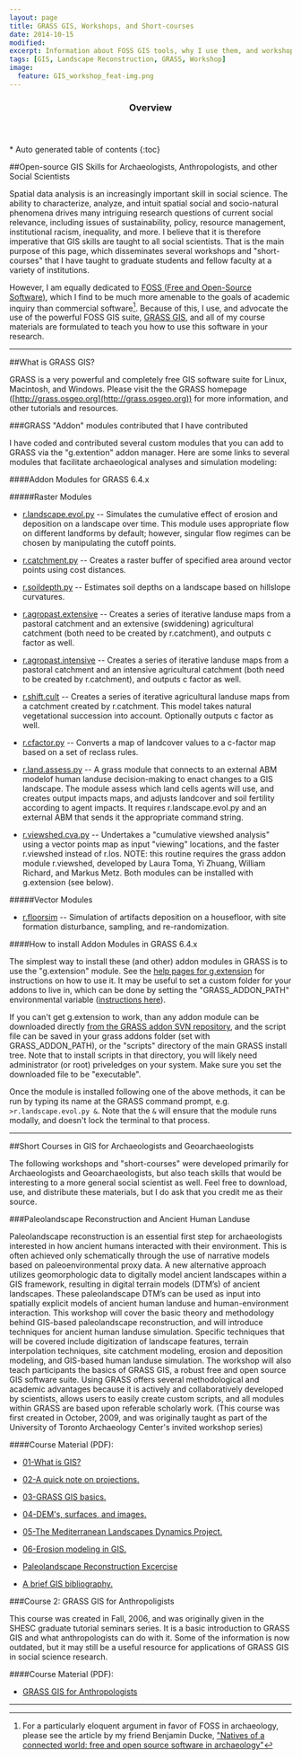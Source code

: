 ```yaml
---
layout: page
title: GRASS GIS, Workshops, and Short-courses
date: 2014-10-15
modified: 
excerpt: Information about FOSS GIS tools, why I use them, and workshops about FOSS GIS applications in archaeology. 
tags: [GIS, Landscape Reconstruction, GRASS, Workshop]
image:
  feature: GIS_workshop_feat-img.png
---
```


<section id="table-of-contents" class="toc">
  <header>
    <h3>Overview</h3>
  </header>
<div id="drawer" markdown="1">
*  Auto generated table of contents
{:toc}
</div>
</section><!-- /#table-of-contents -->

##Open-source GIS Skills for Archaeologists, Anthropologists, and other Social Scientists

Spatial data analysis is an increasingly important skill in social science. The ability to characterize, analyze, and intuit spatial social and socio-natural phenomena drives many intriguing research questions of current social relevance, including issues of sustainability, policy, resource management, institutional racism, inequality, and more. I believe that it is therefore imperative that GIS skills are taught to all social scientists. That is the main purpose of this page, which disseminates several workshops and "short-courses" that I have taught to graduate students and fellow faculty at a variety of institutions. 

However, I am equally dedicated to [FOSS (Free and Open-Source Software)](http://www.fsf.org/), which I find to be much more amenable to the goals of academic inquiry than commercial software[^1]. Because of this, I use, and advocate the use of the powerful FOSS GIS suite, [GRASS GIS](http://grass.osgeo.org), and all of my course materials are formulated to teach you how to use this software in your research.

---

##What is GRASS GIS?

GRASS is a very powerful and completely free GIS software
suite for Linux, Macintosh, and Windows.
Please
visit the the GRASS homepage ([http://grass.osgeo.org](http://grass.osgeo.org)) for more information, and other tutorials and resources.

###GRASS "Addon" modules contributed that I have contributed

I have coded and contributed several custom modules that you can add to GRASS via the "g.extention" addon manager. Here are some links to several modules that facilitate archaeological analyses and simulation modeling:

####Addon Modules for GRASS 6.4.x

#####Raster Modules

* [r.landscape.evol.py](https://svn.osgeo.org/grass/grass-addons/grass6/raster/r.landscape.evol/) -- Simulates the cumulative effect of erosion and deposition on a landscape over time. This module uses appropriate flow on different landforms by default; however, singular flow regimes can be chosen by manipulating the cutoff points. 

* [r.catchment.py](https://svn.osgeo.org/grass/grass-addons/grass6/raster/LandDyn/r.catchment.py/) -- Creates a raster buffer of specified area around vector points using cost distances.

* [r.soildepth.py](https://svn.osgeo.org/grass/grass-addons/grass6/raster/LandDyn/r.soildepth.py/) -- Estimates soil depths on a landscape based on hillslope curvatures.

* [r.agropast.extensive](https://svn.osgeo.org/grass/grass-addons/grass6/raster/LandDyn/r.agropast.extensive/) -- Creates a series of iterative landuse maps from a pastoral catchment and an extensive (swiddening) agricultural catchment (both need to be created by r.catchment), and outputs c factor as well.

* [r.agropast.intensive](https://svn.osgeo.org/grass/grass-addons/grass6/raster/LandDyn/r.agropast.intensive/) -- Creates a series of iterative landuse maps from a pastoral catchment and an intensive agricultural catchment (both need to be created by r.catchment), and outputs c factor as well.

* [r.shift.cult](https://svn.osgeo.org/grass/grass-addons/grass6/raster/LandDyn/r.shift.cult/) -- Creates a series of iterative agricultural landuse maps from a catchment created by r.catchment. This model takes natural vegetational succession into account. Optionally outputs c factor as well.

* [r.cfactor.py](https://svn.osgeo.org/grass/grass-addons/grass6/raster/LandDyn/devs_landcover_scripts/r.cfactor.py/) -- Converts a map of landcover values to a c-factor map based on a set of reclass rules.

* [r.land.assess.py](https://svn.osgeo.org/grass/grass-addons/grass6/raster/LandDyn/devs_landcover_scripts/r.land.assess.py/) -- A grass module that connects to an external ABM modelof human landuse decision-making to enact changes to a GIS landscape. The module assess which land cells agents will use, and creates output impacts maps, and adjusts landcover and soil fertility according to agent impacts. It requires r.landscape.evol.py and an external ABM that sends it the appropriate command string.

* [r.viewshed.cva.py](https://svn.osgeo.org/grass/grass-addons/grass6/raster/r.viewshed.cva/) -- Undertakes a "cumulative viewshed analysis" using a vector points map as input "viewing" locations, and the faster r.viewshed instead of r.los. NOTE: this routine requires the grass addon module r.viewshed, developed by Laura Toma, Yi Zhuang, William Richard, and Markus Metz. Both modules can be installed with g.extension (see below).

#####Vector Modules

* [r.floorsim](https://svn.osgeo.org/grass/grass-addons/grass6/raster/r.floorsim/) -- Simulation of artifacts deposition on a housefloor, with site formation disturbance, sampling, and re-randomization.

####How to install Addon Modules in GRASS 6.4.x

The simplest way to install these (and other) addon modules in GRASS is to use the "g.extension" module. See the [help pages for g.extension](http://grass.osgeo.org/grass70/manuals/g.extension.html) for instructions on how to use it. It may be useful to set a custom folder for your addons to live in, which can be done by setting the "GRASS_ADDON_PATH" environmental variable ([instructions here](http://grass.osgeo.org/grass70/manuals/grass7.html#addon-base-for-extra-local-grass-addon-modules)). 

If you can't get g.extension to work, than any addon module can be downloaded directly [from the GRASS addon SVN repository](https://svn.osgeo.org/grass/grass-addons/grass6/), and the script file can be saved in your grass addons folder (set with GRASS_ADDON_PATH), or the "scripts" directory of the main GRASS install tree. Note that to install scripts in that directory, you will likely need administrator (or root) priveledges on your system. Make sure you set the downloaded file to be "executable".

Once the module is installed following one of the above methods, it can be run by typing its name at the GRASS command prompt, e.g. `>r.landscape.evol.py &`. Note that the `&` will ensure that the module runs modally, and doesn't lock the terminal to that process.

---

##Short Courses in GIS for Archaeologists and Geoarchaeologists

The following workshops and "short-courses" were developed primarily for Archaeologists and Geoarchaeologists, but also teach skills that would be interesting to a more general social scientist as well. Feel free to download, use, and distribute these materials, but I do ask that you credit me as their source.

###Paleolandscape Reconstruction and Ancient Human Landuse

Paleolandscape reconstruction is an essential first step for archaeologists interested in how ancient humans interacted with their environment. This is often achieved only schematically through the use of
narrative models based on paleoenvironmental proxy data. A new alternative approach utilizes geomorphologic data to digitally model ancient landscapes within a GIS framework, resulting in digital
terrain models (DTM’s) of ancient landscapes. These paleolandscape DTM’s can be used as input into spatially explicit models of ancient human landuse and human-environment interaction. This workshop will cover the basic theory and methodology behind GIS-based paleolandscape reconstruction, and will introduce techniques for ancient human landuse simulation. Specific techniques that will be covered include digitization of landscape features, terrain interpolation techniques, site catchment modeling, erosion and deposition modeling, and GIS-based human landuse simulation. The workshop will also teach participants the basics of GRASS GIS, a robust free and open source GIS software suite. Using GRASS offers several methodological and academic advantages because it is actively and collaboratively developed by scientists, allows users to easily create custom scripts, and all modules within GRASS are based upon referable scholarly work. (This course was first created in October, 2009, and was originally taught as part of the University of Toronto Archaeology Center's invited workshop series)<br />

####Course Material (PDF):

* [01-What is GIS?](/GIS_Workshops/01-What_is_GIS.pdf)

* [02-A quick note on projections.](/GIS_Workshops/02-A_Quick_Note_on_Projections.pdf)

* [03-GRASS GIS basics.](/GIS_Workshops/03-GRASS_basics.pdf)

* [04-DEM's, surfaces, and images.](/GIS_Workshops/04-DEMs_surfaces_and_images.pdf)

* [05-The Mediterranean Landscapes Dynamics Project.](/GIS_Workshops/05-Mediterranean_Landscapes_project.pdf)

* [06-Erosion modeling in GIS.](/GIS_Workshops/06-Erosion%20Modeling%20Exercise.pdf)

* [Paleolandscape Reconstruction Excercise](/GIS_Workshop/Paleolandscape%20Reconstruction%20Handout.pdf)

* [A brief GIS bibliography.](/GIS_Workshop/GIS_workshop_bib.pdf)

###Course 2: GRASS GIS for Anthropoligists

This course was created in Fall, 2006, and was originally given in the SHESC graduate tutorial seminars
series. It is a basic introduction to GRASS GIS and what anthropologists can do with it. Some of the information is now outdated, but it may still be a useful resource for applications of GRASS GIS in social science research.

####Course Material (PDF):

* [GRASS GIS for Anthropologists](/GIS_Workshops/GRASS_GIS_for_Anthropologists.pdf)

---

[^1]: For a particularly eloquent argument in favor of FOSS in archaeology, please see the article by my friend Benjamin Ducke, ["Natives of a connected world: free and open source software in archaeology"](http://www.tandfonline.com/doi/full/10.1080/00438243.2012.743259#.VD7dxHW9-Ak)
